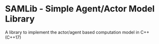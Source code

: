 # SAMLib - Simple Agent/Actor Model Library

A library to implement the actor/agent based computation model in C++ (C++17)
